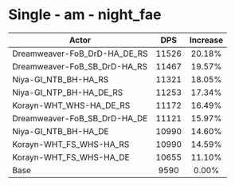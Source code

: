 # Single - am - night_fae
| Actor | DPS | Increase |
|---|:---:|:---:|
|Dreamweaver-FoB_DrD-HA_DE_RS|11526|20.18%|
|Dreamweaver-FoB_SB_DrD-HA_RS|11467|19.57%|
|Niya-GI_NTB_BH-HA_RS|11321|18.05%|
|Niya-GI_NTP_BH-HA_DE_RS|11253|17.34%|
|Korayn-WHT_WHS-HA_DE_RS|11172|16.49%|
|Dreamweaver-FoB_SB_DrD-HA_DE|11121|15.97%|
|Niya-GI_NTB_BH-HA_DE|10990|14.60%|
|Korayn-WHT_FS_WHS-HA_RS|10990|14.59%|
|Korayn-WHT_FS_WHS-HA_DE|10655|11.10%|
|Base|9590|0.00%|
